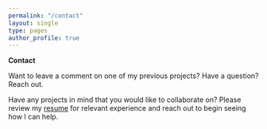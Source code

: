 ```yaml
---
permalink: "/contact"
layout: single
type: pages
author_profile: true
---
```

**Contact**  
<p style='text-align: justify;'>Want to leave a comment on one of my previous projects? Have a question? Reach out. 

Have any projects in mind that you would like to collaborate on? Please review my <a href="_pages/Resume-Armbruster.pdf">resume</a> for relevant experience and reach out to begin seeing how I can help.</p>
